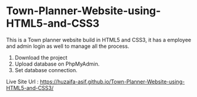 # Town-Planner-Website-using-HTML5-and-CSS3
This is a Town planner website build in HTML5 and CSS3, it has a employee and admin login as well to manage all the process.

1) Download the project
2) Upload database on PhpMyAdmin.
3) Set database connection.

Live Site Url : https://huzaifa-asif.github.io/Town-Planner-Website-using-HTML5-and-CSS3/
